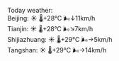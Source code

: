 Today weather:  
Beijing: ☀️   🌡️+28°C 🌬️↓11km/h  
Tianjin: ☀️   🌡️+28°C 🌬️↘7km/h  
Shijiazhuang: ☀️   🌡️+29°C 🌬️→5km/h  
Tangshan: ☀️   🌡️+29°C 🌬️→14km/h  
